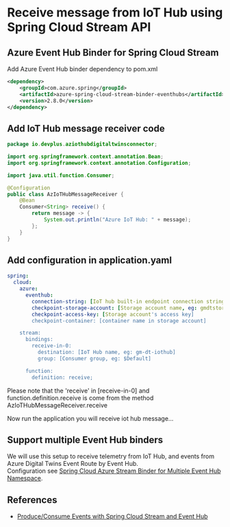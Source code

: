 # Receive message from IoT Hub using Spring Cloud Stream API

## Azure Event Hub Binder for Spring Cloud Stream  
Add Azure Event Hub binder dependency to pom.xml  
```xml
<dependency>
    <groupId>com.azure.spring</groupId>
    <artifactId>azure-spring-cloud-stream-binder-eventhubs</artifactId>
    <version>2.8.0</version>
</dependency>
```

## Add IoT Hub message receiver code
```java
package io.devplus.aziothubdigitaltwinsconnector;

import org.springframework.context.annotation.Bean;
import org.springframework.context.annotation.Configuration;

import java.util.function.Consumer;

@Configuration
public class AzIoTHubMessageReceiver {
    @Bean
    Consumer<String> receive() {
        return message -> {
            System.out.println("Azure IoT Hub: " + message);
        };
    }
}
```

## Add configuration in application.yaml
```yaml
spring:
  cloud:
    azure:
      eventhub:
        connection-string: [IoT hub built-in endpoint connection string]
        checkpoint-storage-account: [Storage account name, eg: gmdtstorage]
        checkpoint-access-key: [Storage account's access key]
        checkpoint-container: [container name in storage account]

    stream:
      bindings:
        receive-in-0:
          destination: [IoT Hub name, eg: gm-dt-iothub]
          group: [Consumer group, eg: $Default]

      function:
        definition: receive;
```  
Please note that the 'receive' in [receive-in-0] and function.definition.receive is come from the method AzIoTHubMessageReceiver.receive  

  
  
Now run the application you will receive iot hub message...

## Support multiple Event Hub binders
We will use this setup to receive telemetry from IoT Hub, and events from Azure Digital Twins Event Route by Event Hub.  
Configuration see [Spring Cloud Azure Stream Binder for Multiple Event Hub Namespace](https://github.com/Azure-Samples/azure-spring-boot-samples/tree/main/eventhubs/azure-spring-cloud-stream-binder-eventhubs/eventhubs-multibinders).

## References  
* [Produce/Consume Events with Spring Cloud Stream and Event Hub](https://medium.com/@aviadpines/produce-consume-events-with-spring-cloud-stream-and-event-hub-4b41fdc1a9f6)